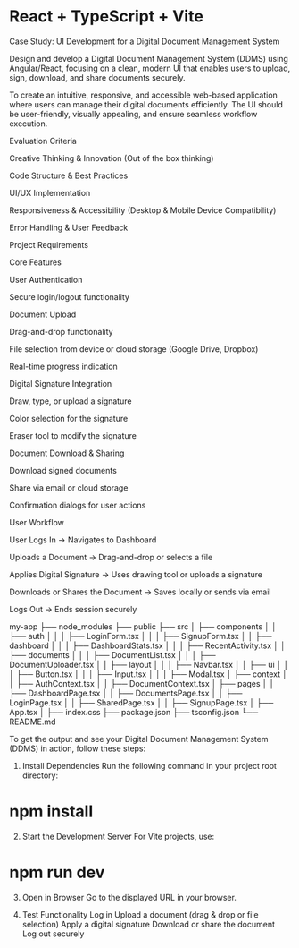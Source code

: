 # React + TypeScript + Vite

Case Study: UI Development for a Digital Document Management System

<!-- Project Overview -->

Design and develop a Digital Document Management System (DDMS) using Angular/React, focusing on a clean, modern UI that enables users to upload, sign, download, and share documents securely.

<!-- Objective -->

To create an intuitive, responsive, and accessible web-based application where users can manage their digital documents efficiently. The UI should be user-friendly, visually appealing, and ensure seamless workflow execution.

Evaluation Criteria

Creative Thinking & Innovation (Out of the box thinking)

Code Structure & Best Practices

UI/UX Implementation

Responsiveness & Accessibility (Desktop & Mobile Device Compatibility)

Error Handling & User Feedback

Project Requirements

Core Features

User Authentication

Secure login/logout functionality

Document Upload

Drag-and-drop functionality

File selection from device or cloud storage (Google Drive, Dropbox)

Real-time progress indication

Digital Signature Integration

Draw, type, or upload a signature

Color selection for the signature

Eraser tool to modify the signature

Document Download & Sharing

Download signed documents

Share via email or cloud storage

Confirmation dialogs for user actions

User Workflow

User Logs In → Navigates to Dashboard

Uploads a Document → Drag-and-drop or selects a file

Applies Digital Signature → Uses drawing tool or uploads a signature

Downloads or Shares the Document → Saves locally or sends via email

Logs Out → Ends session securely

<!-- Folder Structure -->
my-app
├── node_modules
├── public
├── src
│   ├── components
│   │   ├── auth
│   │   │   ├── LoginForm.tsx
│   │   │   ├── SignupForm.tsx
│   │   ├── dashboard
│   │   │   ├── DashboardStats.tsx
│   │   │   ├── RecentActivity.tsx
│   │   ├── documents
│   │   │   ├── DocumentList.tsx
│   │   │   ├── DocumentUploader.tsx
│   │   ├── layout
│   │   │   ├── Navbar.tsx
│   │   ├── ui
│   │   │   ├── Button.tsx
│   │   │   ├── Input.tsx
│   │   │   ├── Modal.tsx
│   ├── context
│   │   ├── AuthContext.tsx
│   │   ├── DocumentContext.tsx
│   ├── pages
│   │   ├── DashboardPage.tsx
│   │   ├── DocumentsPage.tsx
│   │   ├── LoginPage.tsx
│   │   ├── SharedPage.tsx
│   │   ├── SignupPage.tsx
│   ├── App.tsx
│   ├── index.css
├── package.json
├── tsconfig.json
└── README.md

To get the output and see your Digital Document Management System (DDMS) in action, follow these steps:

1. Install Dependencies
Run the following command in your project root directory:

# npm install

2. Start the Development Server
For Vite projects, use:

# npm run dev

3. Open in Browser
Go to the displayed URL in your browser.

4. Test Functionality
Log in
Upload a document (drag & drop or file selection)
Apply a digital signature
Download or share the document
Log out securely
